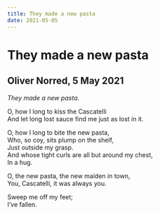 ```yaml
---
title: They made a new pasta
date: 2021-05-05
---
```


# They made a new pasta
## Oliver Norred, 5 May 2021

*They made a new pasta.*

O, how I long to kiss the Cascatelli \
And let long lost sauce find me just as lost in it.

O, how I long to bite the new pasta, \
Who, so coy, sits plump on the shelf, \
Just outside my grasp. \
And whose tight curls are all but around my chest, \
In a hug.

O, the new pasta, the new maiden in town, \
You, Cascatelli, it was always you.

Sweep me off my feet; \
I’ve fallen.
